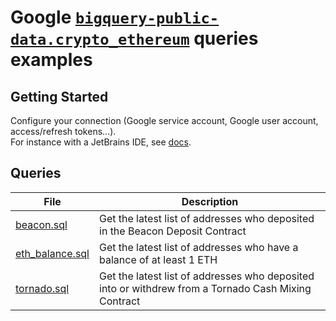 # Google [`bigquery-public-data.crypto_ethereum`](https://console.cloud.google.com/marketplace/product/ethereum/crypto-ethereum-blockchain) queries examples


## Getting Started
Configure your connection (Google service account, Google user account, access/refresh tokens...).  
For instance with a JetBrains IDE, see [docs](https://www.jetbrains.com/help/idea/connect-to-bigquery.html).

## Queries
| File                                 | Description                                                                                         |
|--------------------------------------|-----------------------------------------------------------------------------------------------------|
| [beacon.sql](./beacon.sql)           | Get the latest list of addresses who deposited in the Beacon Deposit Contract                       |
| [eth_balance.sql](./eth_balance.sql) | Get the latest list of addresses who have a balance of at least 1 ETH                               |
| [tornado.sql](./tornado.sql)         | Get the latest list of addresses who deposited into or withdrew from a Tornado Cash Mixing Contract |
